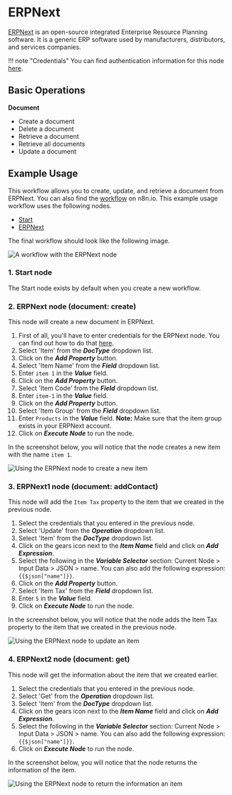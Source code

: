 # ERPNext

[ERPNext](https://erpnext.com) is an open-source integrated Enterprise Resource Planning software. It is a generic ERP software used by manufacturers, distributors, and services companies.

!!! note "Credentials"
    You can find authentication information for this node [here](/integrations/credentials/erpnext/).


## Basic Operations

**Document**
- Create a document
- Delete a document
- Retrieve a document
- Retrieve all documents
- Update a document


## Example Usage

This workflow allows you to create, update, and retrieve a document from ERPNext. You can also find the [workflow](https://n8n.io/workflows/961) on n8n.io. This example usage workflow uses the following nodes.
- [Start](/integrations/core-nodes/n8n-nodes-base.start/)
- [ERPNext]()

The final workflow should look like the following image.

![A workflow with the ERPNext node](/_images/integrations/nodes/erpnext/workflow.png)

### 1. Start node

The Start node exists by default when you create a new workflow.

### 2. ERPNext node (document: create)

This node will create a new document in ERPNext.

1. First of all, you'll have to enter credentials for the ERPNext node. You can find out how to do that [here](/integrations/credentials/erpnext/).
2. Select 'Item' from the ***DocType*** dropdown list.
3. Click on the ***Add Property*** button.
4. Select 'Item Name' from the ***Field*** dropdown list.
5. Enter `item 1` in the ***Value*** field.
6. Click on the ***Add Property*** button.
7. Select 'Item Code' from the ***Field*** dropdown list.
8. Enter `item-1` in the ***Value*** field.
9. Click on the ***Add Property*** button.
10. Select 'Item Group' from the ***Field*** dropdown list.
11. Enter `Products` in the ***Value*** field.
**Note:** Make sure that the item group exists in your ERPNext account.
12. Click on ***Execute Node*** to run the node.

In the screenshot below, you will notice that the node creates a new item with the name `item 1`.

![Using the ERPNext node to create a new item](/_images/integrations/nodes/erpnext/erpnext_node.png)

### 3. ERPNext1 node (document: addContact)

This node will add the `Item Tax` property to the item that we created in the previous node.

1. Select the credentials that you entered in the previous node.
2. Select 'Update' from the ***Operation*** dropdown list.
3. Select 'Item' from the ***DocType*** dropdown list.
4. Click on the gears icon next to the ***Item Name*** field and click on ***Add Expression***.
5. Select the following in the ***Variable Selector*** section: Current Node > Input Data > JSON > name. You can also add the following expression: `{{$json["name"]}}`.
6. Click on the ***Add Property*** button.
7. Select 'Item Tax' from the ***Field*** dropdown list.
8. Enter `5` in the ***Value*** field.
10. Click on ***Execute Node*** to run the node.

In the screenshot below, you will notice that the node adds the Item Tax property to the item that we created in the previous node.

![Using the ERPNext node to update an item](/_images/integrations/nodes/erpnext/erpnext1_node.png)

### 4. ERPNext2 node (document: get)

This node will get the information about the item that we created earlier.

1. Select the credentials that you entered in the previous node.
2. Select 'Get' from the ***Operation*** dropdown list.
3. Select 'Item' from the ***DocType*** dropdown list.
4. Click on the gears icon next to the ***Item Name*** field and click on ***Add Expression***.
5. Select the following in the ***Variable Selector*** section: Current Node > Input Data > JSON > name. You can also add the following expression: `{{$json["name"]}}`.
6. Click on ***Execute Node*** to run the node.


In the screenshot below, you will notice that the node returns the information of the item.

![Using the ERPNext node to return the information an item](/_images/integrations/nodes/erpnext/erpnext2_node.png)
